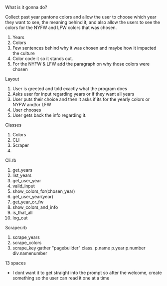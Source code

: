 What is it gonna do?

Collect past year pantone colors and allow the user to choose
which year they want to see, the meaning behind it, and also allow
the users to see the colors for the NYFW and LFW colors that was chosen.

1. Years
2. Colors
3. Few sentences behind why it was chosen and maybe how it impacted the 
culture 
4. Color code it so it stands out.
5. For the NYFW & LFW add the paragraph on why those colors were chosen

Layout 
1. User is greeted and told exactly what the program does
2. Asks user for input regarding years or if they want all years
3. User puts their choice and then it asks if its for the yearly
colors or NYFW and/or LFW
4. User chooses
5. User gets back the info regarding it. 

Classes
1. Colors
2. CLI 
3. Scraper
4. 

Cli.rb
1. get_years
2. list_years
3. get_user_year
4. valid_input
5. show_colors_for(chosen_year)
6. get_user_year(year)
7. get_year_or_fw
8. show_colors_and_info
9. is_that_all
10. log_out

Scraper.rb
1. scrape_years 
2. scrape_colors
3. scrape_key
gather "pagebuilder" class.
p.name
p.year
p.number
div.namenumber

13 spaces

- I dont want it to get straight into the prompt so after the welcome, create something so the user can read it one at a time